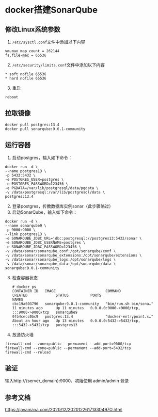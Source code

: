 # docker搭建SonarQube

## 修改Linux系统参数

1. `/etc/sysctl.conf`文件中添加以下内容

```
vm.max_map_count = 262144
fs.file-max = 65536
```

2. `/etc/security/limits.conf`文件中添加以下内容

```
* soft nofile 65536
* hard nofile 65536
```

3. 重启

```
reboot
```

## 拉取镜像

```shell
docker pull postgres:13.4
docker pull sonarqube:9.0.1-community
```

## 运行容器

1. 启动postgres，输入如下命令：

```shell
docker run -d \
--name postgres13 \
-p 5432:5432 \
-e POSTGRES_USER=postgres \
-e POSTGRES_PASSWORD=123456 \
-e PGDATA=/var/lib/postgresql/data/pgdata \
-v /data/postgresql:/var/lib/postgresql/data \
postgres:13.4
```

2. 登录postgres，传教数据库实例sonar（此步骤略过）
3. 启动SonarQube，输入如下命令：

```shell
docker run -d \
--name sonarqube9 \
-p 9000:9000 \
--link postgres13 \
-e SONARQUBE_JDBC_URL=jdbc:postgresql://postgres13:5432/sonar \
-e SONARQUBE_JDBC_USERNAME=postgres \
-e SONARQUBE_JDBC_PASSWORD=123456 \
-v /data/sonar/sonarqube_conf:/opt/sonarqube/conf \
-v /data/sonar/sonarqube_extensions:/opt/sonarqube/extensions \
-v /data/sonar/sonarqube_logs:/opt/sonarqube/logs \
-v /data/sonar/sonarqube_data:/opt/sonarqube/data \
sonarqube:9.0.1-community
```

3. 检查容器状态

   ```shell
   # docker ps
   CONTAINER ID   IMAGE                       COMMAND                  CREATED             STATUS          PORTS                                       NAMES
   cbc19a603796   sonarqube:9.0.1-community   "bin/run.sh bin/sona…"   11 minutes ago      Up 11 minutes   0.0.0.0:9000->9000/tcp, :::9000->9000/tcp   sonarqube9
   0fb4cecc0bc9   postgres:13.4               "docker-entrypoint.s…"   About an hour ago   Up 13 minutes   0.0.0.0:5432->5432/tcp, :::5432->5432/tcp   postgres13
   ```

4. 放通防火墙

```
firewall-cmd --zone=public --permanent --add-port=9000/tcp
firewall-cmd --zone=public --permanent --add-port=5432/tcp
firewall-cmd --reload
```

## 验证

输入http://{server_domain}:9000，初始使用 admin/admin 登录

## 参考文档

https://javamana.com/2020/12/20201226171330497O.html

